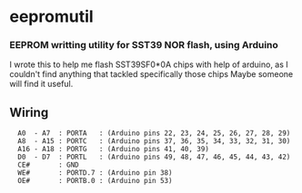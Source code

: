 # eepromutil
### EEPROM writting utility for SST39 NOR flash, using Arduino

I wrote this to help me flash SST39SF0*0A chips with help of arduino, as I couldn't find anything that tackled specifically those chips
Maybe someone will find it useful. 

## Wiring
```
  A0  - A7  : PORTA   : (Arduino pins 22, 23, 24, 25, 26, 27, 28, 29)
  A8  - A15 : PORTC   : (Arduino pins 37, 36, 35, 34, 33, 32, 31, 30)
  A16 - A18 : PORTG   : (Arduino pins 41, 40, 39)
  D0  - D7  : PORTL   : (Arduino pins 49, 48, 47, 46, 45, 44, 43, 42)
  CE#       : GND
  WE#       : PORTD.7 : (Arduino pin 38)
  OE#       : PORTB.0 : (Arduino pin 53)
```


